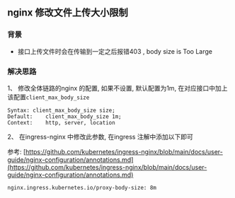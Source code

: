 ## nginx 修改文件上传大小限制

### 背景

- 接口上传文件时会在传输到一定之后报错403 , body size is Too Large

### 解决思路

1、 修改全体链路的nginx 的配置, 如果不设置, 默认配置为1m, 在对应接口中加上该配置`client_max_body_size`

```nginx
Syntax:	client_max_body_size size;
Default:	client_max_body_size 1m;
Context:	http, server, location
```

2、 在ingress-nginx 中修改此参数, 在ingress 注解中添加以下即可

参考: [https://github.com/kubernetes/ingress-nginx/blob/main/docs/user-guide/nginx-configuration/annotations.md](https://github.com/kubernetes/ingress-nginx/blob/main/docs/user-guide/nginx-configuration/annotations.md)

```bash
nginx.ingress.kubernetes.io/proxy-body-size: 8m
```

